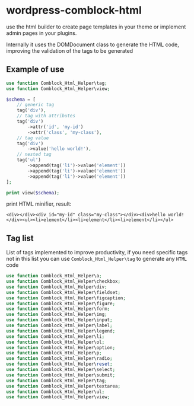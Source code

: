 # wordpress-comblock-html

use the html builder to create page templates in your theme or implement admin pages in your plugins.

Internally it uses the DOMDocument class to generate the HTML code, improving the validation of the tags to be generated

## Example of use
```PHP
use function Comblock_Html_Helper\tag;
use function Comblock_Html_Helper\view;

$schema = [
    // generic tag
    tag('div'),
    // tag with attributes
    tag('div') 
        ->attr('id', 'my-id')
        ->attr('class', 'my-class'),
    // tag value
    tag('div')
        ->value('hello world!'),
    // nested tag
    tag('ul')
        ->append(tag('li')->value('element'))
        ->append(tag('li')->value('element'))
        ->append(tag('li')->value('element'))
];

print view($schema);

```
print HTML minifier, result:
```
<div></div><div id="my-id" class="my-class"></div><div>hello world!</div><ul><li>element</li><li>element</li><li>element</li></ul>
```

## Tag list
List of tags implemented to improve productivity, if you need specific tags not in this list you can use ```Comblock_Html_Helper\tag``` to generate any ```HTML``` code

```PHP
use function Comblock_Html_Helper\a;
use function Comblock_Html_Helper\checkbox;
use function Comblock_Html_Helper\div;
use function Comblock_Html_Helper\fieldset;
use function Comblock_Html_Helper\figcaption;
use function Comblock_Html_Helper\figure;
use function Comblock_Html_Helper\form;
use function Comblock_Html_Helper\img;
use function Comblock_Html_Helper\input;
use function Comblock_Html_Helper\label;
use function Comblock_Html_Helper\legend;
use function Comblock_Html_Helper\li;
use function Comblock_Html_Helper\ol;
use function Comblock_Html_Helper\option;
use function Comblock_Html_Helper\p;
use function Comblock_Html_Helper\radio;
use function Comblock_Html_Helper\reset;
use function Comblock_Html_Helper\select;
use function Comblock_Html_Helper\submit;
use function Comblock_Html_Helper\tag;
use function Comblock_Html_Helper\textarea;
use function Comblock_Html_Helper\ul;
use function Comblock_Html_Helper\view;
```